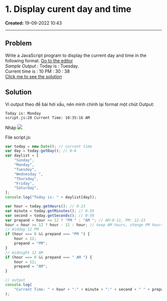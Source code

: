 # 1. Display curent day and time
**Created:** 19-09-2022  10:43

----
## Problem
Write a JavaScript program to display the current day and time in the following format. 
[Go to the editor](https://www.w3resource.com/javascript-exercises/javascript-basic-exercises.php#EDITOR)  
_Sample Output :_ Today is : Tuesday.  
Current time is : 10 PM : 30 : 38  
[Click me to see the solution](https://www.w3resource.com/javascript-exercises/javascript-basic-exercise-1.php) 

## Solution
Vì output theo đề bài hơi xấu, nên mình chỉnh lại format một chút
Output:
```
Today is: Monday
script.js:28 Current Time: 10:35:16 AM 
```

Nháp
![](https://i.imgur.com/AnnozuW.png)


File script.js:
```js
var today = new Date(); // current time
var day = today.getDay(); // 0-6
var daylist = [
    "Sunday",
    "Monday",
    "Tuesday",
    "Wednesday ",
    "Thursday",
    "Friday",
    "Saturday",
];
console.log("Today is: " + daylist[day]);

var hour = today.getHours(); // 0-23
var minute = today.getMinutes(); // 0-59
var second = today.getSeconds(); // 0-59
var prepand = hour >= 12 ? "PM " : "AM "; // AM:0-11, PM: 12-23
hour = hour >= 12 ? hour - 12 : hour; // keep AM hours, change PM hours: 0-11
// midday 12 PM
if (hour === 0 && prepand === "PM ") {
    hour = 12;
    prepand = "PM";
}
// midnight 12 AM
if (hour === 0 && prepand === " AM ") {
    hour = 12;
    prepand = "AM";
}

// output
console.log(
    "Current Time: " + hour + ":" + minute + ":" + second + " " + prepand
);

```
